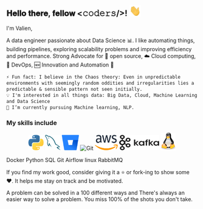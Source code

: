 <h2> 𝐇𝐞𝐥𝐥𝐨 𝐭𝐡𝐞𝐫𝐞, 𝐟𝐞𝐥𝐥𝐨𝐰 <𝚌𝚘𝚍𝚎𝚛𝚜/>! <img src="https://raw.githubusercontent.com/ABSphreak/ABSphreak/master/gifs/Hi.gif" width="30px"></h2> I'm Valien,

A data engineer passionate about Data Science 📊. I like automating things, building pipelines, exploring scalability problems and improving efficiency and performance. Strong Advocate for 📜 open source, ☁️ Cloud computing, 🚀 DevOps, 🆕 Innovation and Automation 🤖

    ⚡ Fun fact: I believe in the Chaos theory: Even in unpredictable environments with seemingly random oddities and irregularities lies a predictable & sensible pattern not seen initially.
    💡 I'm interested in all things data: Big Data, Cloud, Machine Learning and Data Science
    🌱 I’m currently pursuing Machine learning, NLP.


### My skills include

<p align="center">
	<img title="Python" alt="Python" src="https://raw.githubusercontent.com/rvalien/rvalien/master/assets/python.svg" width="40" height="40" />
	<img title="MySQL" alt="MySQL" src="https://raw.githubusercontent.com/rvalien/rvalien/master/assets/mysql.svg" width="40" height="40" />
	<img title="Bitbucket" alt="Bitbucket" src="https://raw.githubusercontent.com/rvalien/rvalien/master/assets/bitbucket.svg" height="40" />
	<img title="Git" alt="Git" src="https://raw.githubusercontent.com/rvalien/rvalien/assets/git.svg" width="70" height="40" />
	<img title="AWS" alt="AWS" src="https://raw.githubusercontent.com/rvalien/rvalien/master/assets/aws.svg" width="60" height="40" />
	<img title="Kafka" alt="Kafka" src="https://raw.githubusercontent.com/rvalien/rvalien/master/assets/kafka.svg" width="105" height="40" />
	<img title="linux" alt="linux" src="https://raw.githubusercontent.com/rvalien/rvalien/master/assets/linux-tux.svg" width="40" />
</p>
Docker Python SQL Git Airflow linux RabbitMQ


If you find my work good, consider giving it a ⭐ or fork-ing to show some ❤️. It helps me stay on track and be motivated.

A problem can be solved in a 100 different ways and There's always an easier way to solve a problem.
You miss 100% of the shots you don't take.
